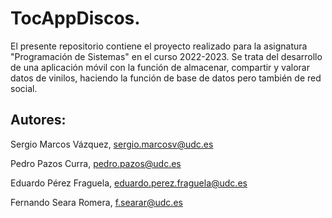 # TocAppDiscos.

El presente repositorio contiene el proyecto realizado para la asignatura "Programación de Sistemas" en el curso 2022-2023. Se trata del desarrollo de una aplicación móvil con la función de almacenar, compartir y valorar datos de vinilos, haciendo la función de base de datos pero también de red social.

## Autores:

  Sergio Marcos Vázquez, sergio.marcosv@udc.es
  
  Pedro Pazos Curra, pedro.pazos@udc.es
  
  Eduardo Pérez Fraguela, eduardo.perez.fraguela@udc.es
  
  Fernando Seara Romera, f.searar@udc.es
